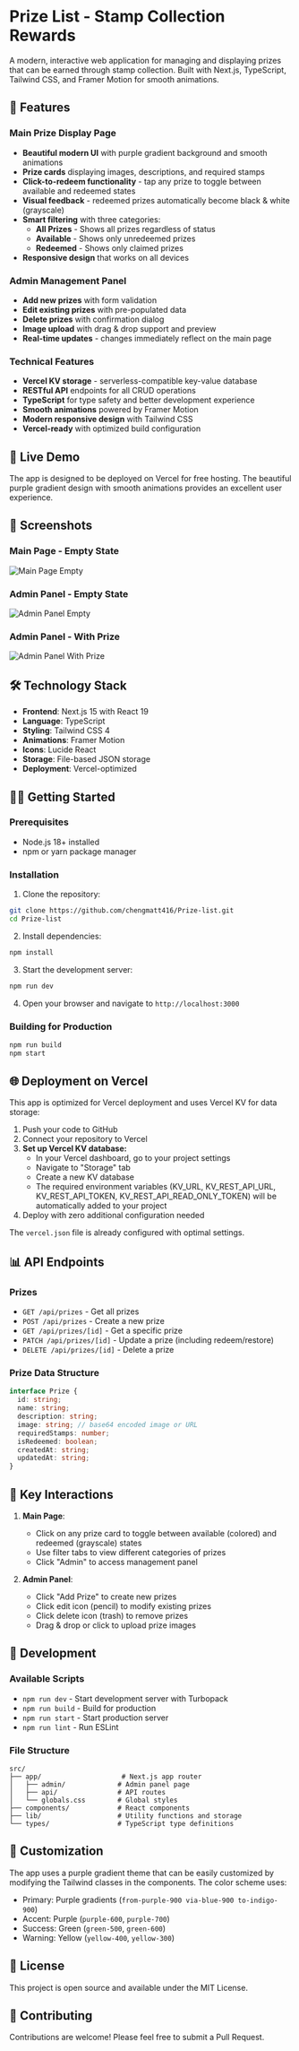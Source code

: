 # Prize List - Stamp Collection Rewards

A modern, interactive web application for managing and displaying prizes that can be earned through stamp collection. Built with Next.js, TypeScript, Tailwind CSS, and Framer Motion for smooth animations.

## 🌟 Features

### Main Prize Display Page
- **Beautiful modern UI** with purple gradient background and smooth animations
- **Prize cards** displaying images, descriptions, and required stamps
- **Click-to-redeem functionality** - tap any prize to toggle between available and redeemed states
- **Visual feedback** - redeemed prizes automatically become black & white (grayscale)
- **Smart filtering** with three categories:
  - **All Prizes** - Shows all prizes regardless of status
  - **Available** - Shows only unredeemed prizes
  - **Redeemed** - Shows only claimed prizes
- **Responsive design** that works on all devices

### Admin Management Panel
- **Add new prizes** with form validation
- **Edit existing prizes** with pre-populated data
- **Delete prizes** with confirmation dialog
- **Image upload** with drag & drop support and preview
- **Real-time updates** - changes immediately reflect on the main page

### Technical Features
- **Vercel KV storage** - serverless-compatible key-value database
- **RESTful API** endpoints for all CRUD operations
- **TypeScript** for type safety and better development experience
- **Smooth animations** powered by Framer Motion
- **Modern responsive design** with Tailwind CSS
- **Vercel-ready** with optimized build configuration

## 🚀 Live Demo

The app is designed to be deployed on Vercel for free hosting. The beautiful purple gradient design with smooth animations provides an excellent user experience.

## 📱 Screenshots

### Main Page - Empty State
![Main Page Empty](https://github.com/user-attachments/assets/5385a935-fc10-403b-b5e9-948602fd99f4)

### Admin Panel - Empty State
![Admin Panel Empty](https://github.com/user-attachments/assets/c49329d3-c56c-4d06-86fe-154d4aea8d07)

### Admin Panel - With Prize
![Admin Panel With Prize](https://github.com/user-attachments/assets/82d15f0b-e4ac-4e60-96c3-6eadeb7dbac3)

## 🛠️ Technology Stack

- **Frontend**: Next.js 15 with React 19
- **Language**: TypeScript
- **Styling**: Tailwind CSS 4
- **Animations**: Framer Motion
- **Icons**: Lucide React
- **Storage**: File-based JSON storage
- **Deployment**: Vercel-optimized

## 🏃‍♂️ Getting Started

### Prerequisites
- Node.js 18+ installed
- npm or yarn package manager

### Installation

1. Clone the repository:
```bash
git clone https://github.com/chengmatt416/Prize-list.git
cd Prize-list
```

2. Install dependencies:
```bash
npm install
```

3. Start the development server:
```bash
npm run dev
```

4. Open your browser and navigate to `http://localhost:3000`

### Building for Production

```bash
npm run build
npm start
```

## 🌐 Deployment on Vercel

This app is optimized for Vercel deployment and uses Vercel KV for data storage:

1. Push your code to GitHub
2. Connect your repository to Vercel
3. **Set up Vercel KV database:**
   - In your Vercel dashboard, go to your project settings
   - Navigate to "Storage" tab
   - Create a new KV database
   - The required environment variables (KV_URL, KV_REST_API_URL, KV_REST_API_TOKEN, KV_REST_API_READ_ONLY_TOKEN) will be automatically added to your project
4. Deploy with zero additional configuration needed

The `vercel.json` file is already configured with optimal settings.

## 📊 API Endpoints

### Prizes
- `GET /api/prizes` - Get all prizes
- `POST /api/prizes` - Create a new prize
- `GET /api/prizes/[id]` - Get a specific prize
- `PATCH /api/prizes/[id]` - Update a prize (including redeem/restore)
- `DELETE /api/prizes/[id]` - Delete a prize

### Prize Data Structure
```typescript
interface Prize {
  id: string;
  name: string;
  description: string;
  image: string; // base64 encoded image or URL
  requiredStamps: number;
  isRedeemed: boolean;
  createdAt: string;
  updatedAt: string;
}
```

## 🎨 Key Interactions

1. **Main Page**: 
   - Click on any prize card to toggle between available (colored) and redeemed (grayscale) states
   - Use filter tabs to view different categories of prizes
   - Click "Admin" to access management panel

2. **Admin Panel**:
   - Click "Add Prize" to create new prizes
   - Click edit icon (pencil) to modify existing prizes
   - Click delete icon (trash) to remove prizes
   - Drag & drop or click to upload prize images

## 🧪 Development

### Available Scripts
- `npm run dev` - Start development server with Turbopack
- `npm run build` - Build for production
- `npm run start` - Start production server
- `npm run lint` - Run ESLint

### File Structure
```
src/
├── app/                    # Next.js app router
│   ├── admin/             # Admin panel page
│   ├── api/               # API routes
│   └── globals.css        # Global styles
├── components/            # React components
├── lib/                   # Utility functions and storage
└── types/                 # TypeScript type definitions
```

## 🔧 Customization

The app uses a purple gradient theme that can be easily customized by modifying the Tailwind classes in the components. The color scheme uses:
- Primary: Purple gradients (`from-purple-900 via-blue-900 to-indigo-900`)
- Accent: Purple (`purple-600`, `purple-700`)
- Success: Green (`green-500`, `green-600`)
- Warning: Yellow (`yellow-400`, `yellow-300`)

## 📄 License

This project is open source and available under the MIT License.

## 🤝 Contributing

Contributions are welcome! Please feel free to submit a Pull Request.
